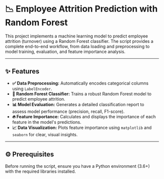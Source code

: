 # 📉 Employee Attrition Prediction with Random Forest

This project implements a machine learning model to predict employee attrition (turnover) using a Random Forest classifier. The script provides a complete end-to-end workflow, from data loading and preprocessing to model training, evaluation, and feature importance analysis.

---

## ✨ Features

- **✅ Data Preprocessing:** Automatically encodes categorical columns using `LabelEncoder`.
- **🌳 Random Forest Classifier:** Trains a robust Random Forest model to predict employee attrition.
- **📊 Model Evaluation:** Generates a detailed classification report to assess model performance (precision, recall, F1-score).
- **🔥 Feature Importance:** Calculates and displays the importance of each feature in the model's predictions.
- **📈 Data Visualization:** Plots feature importance using `matplotlib` and `seaborn` for clear, visual insights.

---

## ⚙ Prerequisites

Before running the script, ensure you have a Python environment (3.6+) with the required libraries installed.
